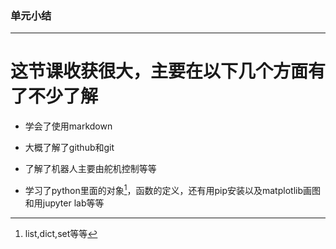 ### 单元小结

----------

# 这节课收获很大，主要在以下几个方面有了不少了解

+ 学会了使用markdown

+ 大概了解了github和git

+ 了解了机器人主要由舵机控制等等

+ 学习了python里面的对象[^a]，函数的定义，还有用pip安装以及matplotlib画图和用jupyter lab等等
[^a]:list,dict,set等等
